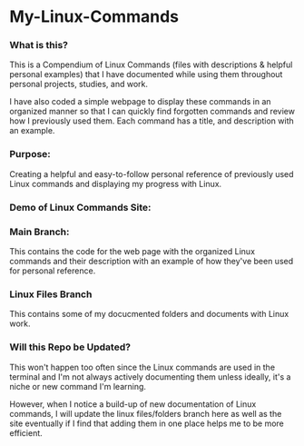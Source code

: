 # My-Linux-Commands

### What is this?

This is a Compendium of Linux Commands (files with descriptions & helpful personal examples) that I have documented while using them throughout personal projects, studies, and work. 

I have also coded a simple webpage to display these commands in an organized manner so that I can quickly find forgotten commands and review how I previously used them. Each command has a title, and description with an example.

### Purpose:

Creating a helpful and easy-to-follow personal reference of previously used Linux commands and displaying my progress with Linux. 

### Demo of Linux Commands Site:


### Main Branch:

This contains the code for the web page with the organized Linux commands and their description with an example of how they've been used for personal reference.

### Linux Files Branch

This contains some of my docucmented folders and documents with Linux work.

### Will this Repo be Updated?

This won't happen too often since the Linux commands are used in the terminal and I'm not always actively documenting them unless ideally, it's a niche or new command I'm learning. 

However, when I notice a build-up of new documentation of Linux commands, I will update the linux files/folders branch here as well as the site eventually if I find that adding them in one place helps me to be more efficient. 
